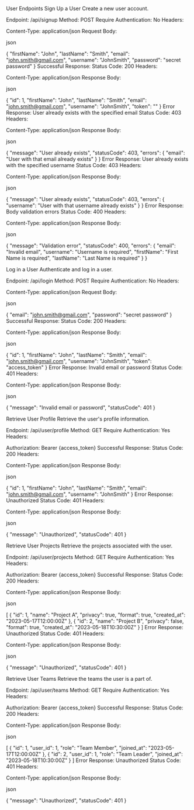 User Endpoints
Sign Up a User
Create a new user account.

Endpoint: /api/signup
Method: POST
Require Authentication: No
Headers:

Content-Type: application/json
Request Body:

json

{
  "firstName": "John",
  "lastName": "Smith",
  "email": "john.smith@gmail.com",
  "username": "JohnSmith",
  "password": "secret password"
}
Successful Response:
Status Code: 200
Headers:

Content-Type: application/json
Response Body:

json

{
  "id": 1,
  "firstName": "John",
  "lastName": "Smith",
  "email": "john.smith@gmail.com",
  "username": "JohnSmith",
  "token": ""
}
Error Response: User already exists with the specified email
Status Code: 403
Headers:

Content-Type: application/json
Response Body:

json

{
  "message": "User already exists",
  "statusCode": 403,
  "errors": {
    "email": "User with that email already exists"
  }
}
Error Response: User already exists with the specified username
Status Code: 403
Headers:

Content-Type: application/json
Response Body:

json

{
  "message": "User already exists",
  "statusCode": 403,
  "errors": {
    "username": "User with that username already exists"
  }
}
Error Response: Body validation errors
Status Code: 400
Headers:

Content-Type: application/json
Response Body:

json

{
  "message": "Validation error",
  "statusCode": 400,
  "errors": {
    "email": "Invalid email",
    "username": "Username is required",
    "firstName": "First Name is required",
    "lastName": "Last Name is required"
  }
}

Log in a User
Authenticate and log in a user.

Endpoint: /api/login
Method: POST
Require Authentication: No
Headers:

Content-Type: application/json
Request Body:

json

{
  "email": "john.smith@gmail.com",
  "password": "secret password"
}
Successful Response:
Status Code: 200
Headers:

Content-Type: application/json
Response Body:

json

{
  "id": 1,
  "firstName": "John",
  "lastName": "Smith",
  "email": "john.smith@gmail.com",
  "username": "JohnSmith",
  "token": "access_token"
}
Error Response: Invalid email or password
Status Code: 401
Headers:

Content-Type: application/json
Response Body:

json

{
  "message": "Invalid email or password",
  "statusCode": 401
}

Retrieve User Profile
Retrieve the user's profile information.

Endpoint: /api/user/profile
Method: GET
Require Authentication: Yes
Headers:

Authorization: Bearer {access_token}
Successful Response:
Status Code: 200
Headers:

Content-Type: application/json
Response Body:

json

{
  "id": 1,
  "firstName": "John",
  "lastName": "Smith",
  "email": "john.smith@gmail.com",
  "username": "JohnSmith"
}
Error Response: Unauthorized
Status Code: 401
Headers:

Content-Type: application/json
Response Body:

json

{
  "message": "Unauthorized",
  "statusCode": 401
}

Retrieve User Projects
Retrieve the projects associated with the user.

Endpoint: /api/user/projects
Method: GET
Require Authentication: Yes
Headers:

Authorization: Bearer {access_token}
Successful Response:
Status Code: 200
Headers:

Content-Type: application/json
Response Body:

json

[
  {
    "id": 1,
    "name": "Project A",
    "privacy": true,
    "format": true,
    "created_at": "2023-05-17T12:00:00Z"
  },
  {
    "id": 2,
    "name": "Project B",
    "privacy": false,
    "format": true,
    "created_at": "2023-05-18T10:30:00Z"
  }
]
Error Response: Unauthorized
Status Code: 401
Headers:

Content-Type: application/json
Response Body:

json

{
  "message": "Unauthorized",
  "statusCode": 401
}

Retrieve User Teams
Retrieve the teams the user is a part of.

Endpoint: /api/user/teams
Method: GET
Require Authentication: Yes
Headers:

Authorization: Bearer {access_token}
Successful Response:
Status Code: 200
Headers:

Content-Type: application/json
Response Body:

json

[
  {
    "id": 1,
    "user_id": 1,
    "role": "Team Member",
    "joined_at": "2023-05-17T12:00:00Z"
  },
  {
    "id": 2,
    "user_id": 1,
    "role": "Team Leader",
    "joined_at": "2023-05-18T10:30:00Z"
  }
]
Error Response: Unauthorized
Status Code: 401
Headers:

Content-Type: application/json
Response Body:

json

{
  "message": "Unauthorized",
  "statusCode": 401
}

